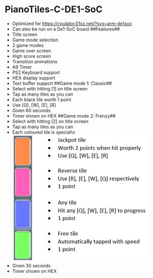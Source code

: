 # PianoTiles-C-DE1-SoC
- Optimized for https://cpulator.01xz.net/?sys=arm-de1soc
- Can also be run on a De1-SoC board
##Features##
- Title screen
- Game mode selection
- 2 game modes
- Game over screen
- High score screen
- Transition animations
- A9 Timer
- PS2 Keyboard support
- HEX display support
- Text buffer support
##Game mode 1: Classic##
- Select with hitting [1] on title screen
- Tap as many tiles as you can
- Each black tile worth 1 point
- Use [Q], [W], [E], [R]
- Given 60 seconds
- Timer shown on HEX
##Game mode 2: Frenzy##
- Select with hitting [2] on title screen
- Tap as many tiles as you can
- Each coloured tile is special\n
![Legend](/assets/legend.png)
- Given 30 seconds
- Timer shown on HEX

